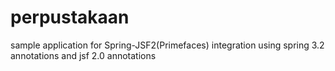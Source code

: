 perpustakaan
============

sample application for Spring-JSF2(Primefaces) integration
using spring 3.2 annotations and jsf 2.0 annotations

